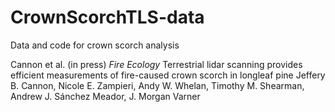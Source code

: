 # CrownScorchTLS-data
Data and code for crown scorch analysis

Cannon et al. (in press) *Fire Ecology*
Terrestrial lidar scanning provides efficient measurements of fire-caused crown scorch in longleaf pine
Jeffery B. Cannon, Nicole E. Zampieri, Andy W. Whelan, Timothy M. Shearman, Andrew J. Sánchez Meador, J. Morgan Varner
